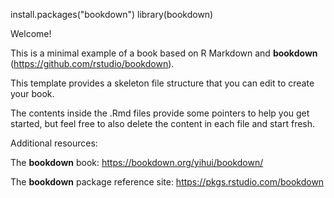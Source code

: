 
install.packages("bookdown")
library(bookdown)


Welcome! 

This is a minimal example of a book based on R Markdown and **bookdown** (https://github.com/rstudio/bookdown). 

This template provides a skeleton file structure that you can edit to create your book. 

The contents inside the .Rmd files provide some pointers to help you get started, but feel free to also delete the content in each file and start fresh.

Additional resources:

The **bookdown** book: https://bookdown.org/yihui/bookdown/

The **bookdown** package reference site: https://pkgs.rstudio.com/bookdown
